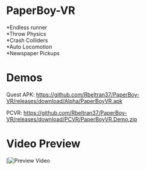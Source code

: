 # PaperBoy-VR
*Endless runner  
*Throw Physics  
*Crash Colliders  
*Auto Locomotion  
*Newspaper Pickups  

# Demos
Quest APK: https://github.com/Rbeltran37/PaperBoy-VR/releases/download/Alpha/PaperBoyVR.apk

PCVR: https://github.com/Rbeltran37/PaperBoy-VR/releases/download/PCVR/PaperBoyVR.Demo.zip

# Video Preview  
[![Preview Video](https://www.youtube.com/watch?v=xqd98OXwVJg)
